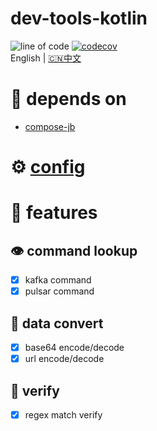 # dev-tools-kotlin
![line of code](https://tokei.rs/b1/github/paashzj/dev-tools-kotlin)
[![codecov](https://codecov.io/gh/paashzj/dev-tools-kotlin/branch/main/graph/badge.svg?token=155QKNN7MQ)](https://codecov.io/gh/paashzj/dev-tools-kotlin)
<br/>
English | [🇨🇳中文](README_ZH.md)
<br/>
# 🍡 depends on
- [compose-jb](https://github.com/JetBrains/compose-jb)
# ⚙️ [config](docs/CONFIG.md)
# 🚀 features
## 👁️ command lookup
- [x] kafka command
- [x] pulsar command
## 🔄 data convert
- [x] base64 encode/decode
- [x] url encode/decode
## 🧐 verify
- [x] regex match verify
